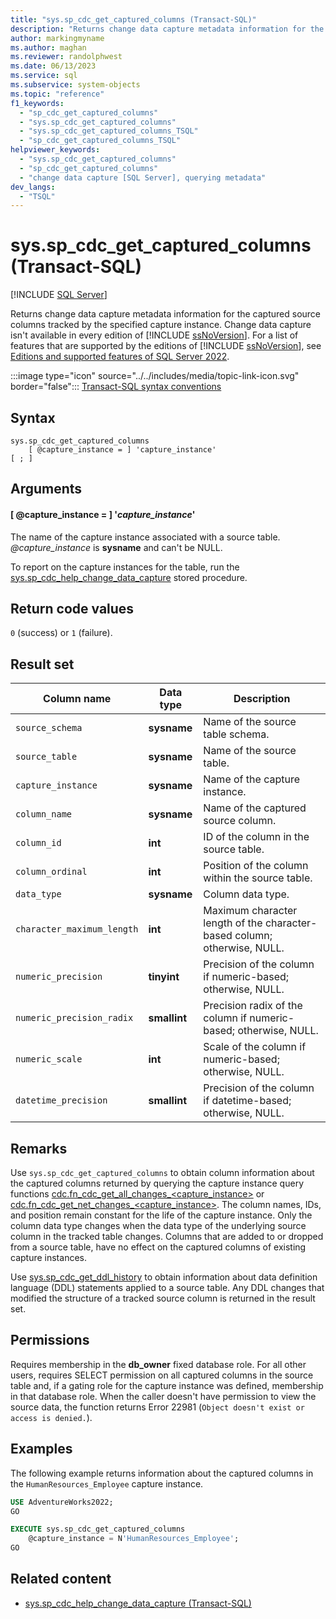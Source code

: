 ```yaml
---
title: "sys.sp_cdc_get_captured_columns (Transact-SQL)"
description: "Returns change data capture metadata information for the captured source columns tracked by the specified capture instance."
author: markingmyname
ms.author: maghan
ms.reviewer: randolphwest
ms.date: 06/13/2023
ms.service: sql
ms.subservice: system-objects
ms.topic: "reference"
f1_keywords:
  - "sp_cdc_get_captured_columns"
  - "sys.sp_cdc_get_captured_columns"
  - "sys.sp_cdc_get_captured_columns_TSQL"
  - "sp_cdc_get_captured_columns_TSQL"
helpviewer_keywords:
  - "sys.sp_cdc_get_captured_columns"
  - "sp_cdc_get_captured_columns"
  - "change data capture [SQL Server], querying metadata"
dev_langs:
  - "TSQL"
---
```

# sys.sp_cdc_get_captured_columns (Transact-SQL)

[!INCLUDE [SQL Server](../../includes/applies-to-version/sqlserver.md)]

Returns change data capture metadata information for the captured source columns tracked by the specified capture instance. Change data capture isn't available in every edition of [!INCLUDE [ssNoVersion](../../includes/ssnoversion-md.md)]. For a list of features that are supported by the editions of [!INCLUDE [ssNoVersion](../../includes/ssnoversion-md.md)], see [Editions and supported features of SQL Server 2022](../../sql-server/editions-and-components-of-sql-server-2022.md).

:::image type="icon" source="../../includes/media/topic-link-icon.svg" border="false"::: [Transact-SQL syntax conventions](../../t-sql/language-elements/transact-sql-syntax-conventions-transact-sql.md)

## Syntax

```syntaxsql
sys.sp_cdc_get_captured_columns
    [ @capture_instance = ] 'capture_instance'
[ ; ]
```

## Arguments

#### [ @capture_instance = ] '*capture_instance*'

The name of the capture instance associated with a source table. *@capture_instance* is **sysname** and can't be NULL.

To report on the capture instances for the table, run the [sys.sp_cdc_help_change_data_capture](sys-sp-cdc-help-change-data-capture-transact-sql.md) stored procedure.

## Return code values

`0` (success) or `1` (failure).

## Result set

| Column name | Data type | Description |
| --- | --- | --- |
| `source_schema` | **sysname** | Name of the source table schema. |
| `source_table` | **sysname** | Name of the source table. |
| `capture_instance` | **sysname** | Name of the capture instance. |
| `column_name` | **sysname** | Name of the captured source column. |
| `column_id` | **int** | ID of the column in the source table. |
| `column_ordinal` | **int** | Position of the column within the source table. |
| `data_type` | **sysname** | Column data type. |
| `character_maximum_length` | **int** | Maximum character length of the character-based column; otherwise, NULL. |
| `numeric_precision` | **tinyint** | Precision of the column if numeric-based; otherwise, NULL. |
| `numeric_precision_radix` | **smallint** | Precision radix of the column if numeric-based; otherwise, NULL. |
| `numeric_scale` | **int** | Scale of the column if numeric-based; otherwise, NULL. |
| `datetime_precision` | **smallint** | Precision of the column if datetime-based; otherwise, NULL. |

## Remarks

Use `sys.sp_cdc_get_captured_columns` to obtain column information about the captured columns returned by querying the capture instance query functions [cdc.fn_cdc_get_all_changes_<capture_instance>](../system-functions/cdc-fn-cdc-get-all-changes-capture-instance-transact-sql.md) or [cdc.fn_cdc_get_net_changes_<capture_instance>](../system-functions/cdc-fn-cdc-get-net-changes-capture-instance-transact-sql.md). The column names, IDs, and position remain constant for the life of the capture instance. Only the column data type changes when the data type of the underlying source column in the tracked table changes. Columns that are added to or dropped from a source table, have no effect on the captured columns of existing capture instances.

Use [sys.sp_cdc_get_ddl_history](sys-sp-cdc-get-ddl-history-transact-sql.md) to obtain information about data definition language (DDL) statements applied to a source table. Any DDL changes that modified the structure of a tracked source column is returned in the result set.

## Permissions

Requires membership in the **db_owner** fixed database role. For all other users, requires SELECT permission on all captured columns in the source table and, if a gating role for the capture instance was defined, membership in that database role. When the caller doesn't have permission to view the source data, the function returns Error 22981 (`Object doesn't exist or access is denied.`).

## Examples

The following example returns information about the captured columns in the `HumanResources_Employee` capture instance.

```sql
USE AdventureWorks2022;
GO

EXECUTE sys.sp_cdc_get_captured_columns
    @capture_instance = N'HumanResources_Employee';
GO
```

## Related content

- [sys.sp_cdc_help_change_data_capture (Transact-SQL)](sys-sp-cdc-help-change-data-capture-transact-sql.md)

